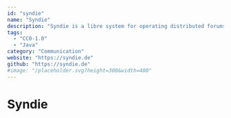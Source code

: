 ```yaml
---
id: "syndie"
name: "Syndie"
description: "Syndie is a libre system for operating distributed forums."
tags:
  - "CC0-1.0"
  - "Java"
category: "Communication"
website: "https://syndie.de"
github: "https://syndie.de"
#image: "/placeholder.svg?height=300&width=400"
---
```


# Syndie
